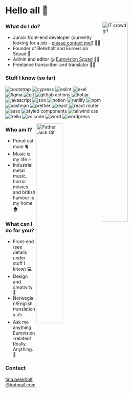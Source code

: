 # Hello all 👋

<img src="https://github.com/Bekkholt/Bekkholt/assets/114468875/395b9829-05e4-49f9-ae87-0cde58692298" alt="IT crowd gif" align="right" width="40%"/>

### What do I do?
* Junior front-end developer (currently looking for a job - [please contact me!](mailto:tina.bekkholt@hotmail.com)) 👩‍🎓
* Founder of Bekkholt and Eurovision Squad 💭
* Admin and editor @ [Eurovision Squad](https://eurovisionsquad.com/) 👩‍💻
* Freelance transcriber and translator 👩‍💼



### Stuff I know (so far)
![bootstrap](https://img.shields.io/badge/Bootstrap-563D7C?style=for-the-badge&logo=bootstrap&logoColor=white)
![cypress](https://img.shields.io/badge/Cypress-17202C?style=for-the-badge&logo=cypress&logoColor=white)
![eslint](https://img.shields.io/badge/eslint-3A33D1?style=for-the-badge&logo=eslint&logoColor=white)
![exel](https://img.shields.io/badge/Microsoft_Excel-217346?style=for-the-badge&logo=microsoft-excel&logoColor=white)
![figma](https://img.shields.io/badge/Figma-F24E1E?style=for-the-badge&logo=figma&logoColor=white)
![git](https://img.shields.io/badge/GIT-E44C30?style=for-the-badge&logo=git&logoColor=white)
![github actions](https://img.shields.io/badge/GitHub_Actions-2088FF?style=for-the-badge&logo=github-actions&logoColor=white)
![hotjar](https://img.shields.io/badge/hotjar-FD3A5C?style=for-the-badge&logo=hotjar&logoColor=white)
![javascript](https://img.shields.io/badge/JavaScript-323330?style=for-the-badge&logo=javascript&logoColor=F7DF1E)
![json](https://img.shields.io/badge/json-5E5C5C?style=for-the-badge&logo=json&logoColor=white)
![notion](https://img.shields.io/badge/Notion-000000?style=for-the-badge&logo=notion&logoColor=white)
![netlify](https://img.shields.io/badge/Netlify-00C7B7?style=for-the-badge&logo=netlify&logoColor=white)
![npm](https://img.shields.io/badge/npm-CB3837?style=for-the-badge&logo=npm&logoColor=white)
![postman](https://img.shields.io/badge/Postman-FF6C37?style=for-the-badge&logo=Postman&logoColor=white)
![prettier](https://img.shields.io/badge/prettier-1A2C34?style=for-the-badge&logo=prettier&logoColor=F7BA3E)
![react](https://img.shields.io/badge/React-20232A?style=for-the-badge&logo=react&logoColor=61DAFB)
![react router](https://img.shields.io/badge/React_Router-CA4245?style=for-the-badge&logo=react-router&logoColor=white)
![sass](https://img.shields.io/badge/Sass-CC6699?style=for-the-badge&logo=sass&logoColor=white)
![styled components](https://img.shields.io/badge/styled--components-DB7093?style=for-the-badge&logo=styled-components&logoColor=white)
![tailwind css](https://img.shields.io/badge/Tailwind_CSS-38B2AC?style=for-the-badge&logo=tailwind-css&logoColor=white)
![trello](https://img.shields.io/badge/Trello-0052CC?style=for-the-badge&logo=trello&logoColor=white)
![vs code](https://img.shields.io/badge/VSCode-0078D4?style=for-the-badge&logo=visual%20studio%20code&logoColor=white)
![word](https://img.shields.io/badge/Microsoft_Word-2B579A?style=for-the-badge&logo=microsoft-word&logoColor=white)
![wordpress](https://img.shields.io/badge/Wordpress-21759B?style=for-the-badge&logo=wordpress&logoColor=white)


<img src="https://github.com/Bekkholt/Bekkholt/assets/114468875/2c354336-4c9b-4e0d-92e0-954278aca008" alt="Father Jack Gif" align="right" width="40%"/>

### Who am I?
* Proud cat mom 🐈
* Music is my life 🎶
* Industrial metal music, horror movies and british humour is my home 🏠


### What can I do for you?
* Front-end (see details under stuff I know) 💻
* Design and creativity 🎨
* Norwegian/English translations ✍
* Ask me anything Eurovision-related! Really. Anything. 💬


<!-- ![BirckLoveGIF](https://github.com/Bekkholt/Bekkholt/assets/114468875/2c354336-4c9b-4e0d-92e0-954278aca008) -->

### Contact
tina.bekkholt@hotmail.com



<!--
**Bekkholt/Bekkholt** is a ✨ _special_ ✨ repository because its `README.md` (this file) appears on your GitHub profile.

Here are some ideas to get you started:

- 🔭 I’m currently working on ...
- 🌱 I’m currently learning ...
- 👯 I’m looking to collaborate on ...
- 🤔 I’m looking for help with ...
- 💬 Ask me about ...
- 📫 How to reach me: ...
- 😄 Pronouns: ...
- ⚡ Fun fact: ...
-->
